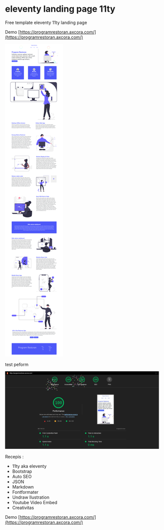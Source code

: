 # eleventy landing page 11ty

Free template eleventy 11ty landing page

Demo [https://programrestoran.axcora.com/](https://programrestoran.axcora.com/)

![eleventy landing page template](landingpage11ty.png)

test peform

![eleventy landing page template](test.png)

Recepis :

- 11ty aka eleventy
- Bootstrap
- Auto SEO
- JSON
- Markdown
- Fontformater
- Undraw Ilustration
- Youtube Video Embed
- Creativitas

Demo [https://programrestoran.axcora.com/](https://programrestoran.axcora.com/)
